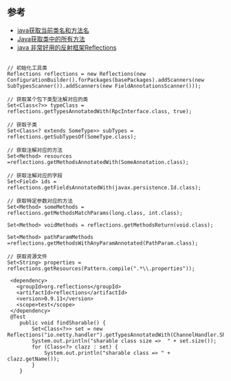 ## 参考
- [java获取当前类名和方法名](https://www.cnblogs.com/wanshiming/p/8241700.html)
- [Java获取类中的所有方法](https://blog.csdn.net/u011983531/article/details/80248945)
- [java 非常好用的反射框架Reflections](https://blog.csdn.net/chenwiehuang/article/details/83114641)
```

// 初始化工具类
Reflections reflections = new Reflections(new ConfigurationBuilder().forPackages(basePackages).addScanners(new SubTypesScanner()).addScanners(new FieldAnnotationsScanner()));
 
// 获取某个包下类型注解对应的类
Set<Class<?>> typeClass = reflections.getTypesAnnotatedWith(RpcInterface.class, true);
 
// 获取子类
Set<Class<? extends SomeType>> subTypes = reflections.getSubTypesOf(SomeType.class);
 
// 获取注解对应的方法
Set<Method> resources =reflections.getMethodsAnnotatedWith(SomeAnnotation.class);
 
// 获取注解对应的字段
Set<Field> ids = reflections.getFieldsAnnotatedWith(javax.persistence.Id.class);
 
// 获取特定参数对应的方法
Set<Method> someMethods = reflections.getMethodsMatchParams(long.class, int.class);
 
Set<Method> voidMethods = reflections.getMethodsReturn(void.class);
 
Set<Method> pathParamMethods =reflections.getMethodsWithAnyParamAnnotated(PathParam.class);
 
// 获取资源文件
Set<String> properties = reflections.getResources(Pattern.compile(".*\\.properties"));

```
```
 <dependency>
   <groupId>org.reflections</groupId>
   <artifactId>reflections</artifactId>
   <version>0.9.11</version>
   <scope>test</scope>
 </dependency>
 @Test
    public void findSharable() {
        Set<Class<?>> set = new Reflections("io.netty.handler").getTypesAnnotatedWith(ChannelHandler.Sharable.class);
        System.out.println("sharable class size =>  " + set.size());
        for (Class<?> clazz : set) {
            System.out.println("sharable class => " + clazz.getName());
        }
    }
```